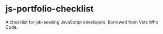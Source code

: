 # js-portfolio-checklist
A checklist for job-seeking JavaScript developers. Borrowed from Vets Who Code.
